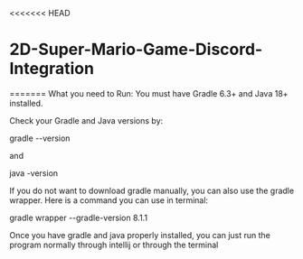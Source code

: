 <<<<<<< HEAD
# 2D-Super-Mario-Game-Discord-Integration
=======
What you need to Run:
You must have Gradle 6.3+ and Java 18+ installed. 

Check your Gradle and Java versions by:



gradle --version

and

java -version




If you do not want to download gradle manually, you can also use the gradle wrapper. Here is a command you can use in terminal:

gradle wrapper --gradle-version 8.1.1



Once you have gradle and java properly installed, you can just run the program normally through intellij or through the terminal 

